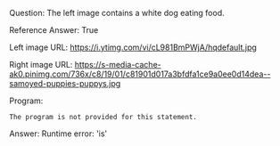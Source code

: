Question: The left image contains a white dog eating food.

Reference Answer: True

Left image URL: https://i.ytimg.com/vi/cL981BmPWjA/hqdefault.jpg

Right image URL: https://s-media-cache-ak0.pinimg.com/736x/c8/19/01/c81901d017a3bfdfa1ce9a0ee0d14dea--samoyed-puppies-puppys.jpg

Program:

```
The program is not provided for this statement.
```
Answer: Runtime error: 'is'

